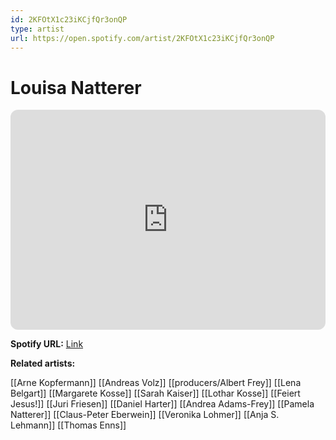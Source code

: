 ```yaml
---
id: 2KFOtX1c23iKCjfQr3onQP
type: artist
url: https://open.spotify.com/artist/2KFOtX1c23iKCjfQr3onQP
---
```

# Louisa Natterer

<iframe style="border-radius:12px" src="https://open.spotify.com/embed/artist/2KFOtX1c23iKCjfQr3onQP" width="100%" height="352" frameBorder="0" allowfullscreen="" allow="autoplay; clipboard-write; encrypted-media; fullscreen; picture-in-picture" loading="lazy"></iframe>

**Spotify URL:** [Link](https://open.spotify.com/artist/2KFOtX1c23iKCjfQr3onQP)

**Related artists:**

[[Arne Kopfermann]]
[[Andreas Volz]]
[[producers/Albert Frey]]
[[Lena Belgart]]
[[Margarete Kosse]]
[[Sarah Kaiser]]
[[Lothar Kosse]]
[[Feiert Jesus!]]
[[Juri Friesen]]
[[Daniel Harter]]
[[Andrea Adams-Frey]]
[[Pamela Natterer]]
[[Claus-Peter Eberwein]]
[[Veronika Lohmer]]
[[Anja S. Lehmann]]
[[Thomas Enns]]
